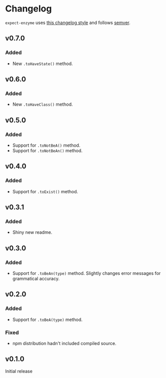 # Changelog
`expect-enzyme` uses [this changelog style](http://keepachangelog.com/en/0.3.0/) and follows [semver](http://semver.org/).

## v0.7.0
### Added
- New `.toHaveState()` method.

## v0.6.0
### Added
- New `.toHaveClass()` method.

## v0.5.0
### Added
- Support for `.toNotBeA()` method.
- Support for `.toNotBeAn()` method.

## v0.4.0
### Added
- Support for `.toExist()` method.

## v0.3.1
### Added
- Shiny new readme.

## v0.3.0
### Added
- Support for `.toBeAn(type)` method. Slightly changes error messages for grammatical accuracy.

## v0.2.0
### Added
- Support for `.toBeA(type)` method.

### Fixed
- npm distribution hadn't included compiled source.

## v0.1.0
Initial release
